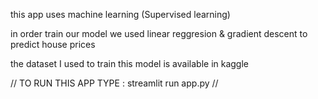 this app uses machine learning (Supervised learning)

in order train our model we used linear reggresion & gradient descent to predict house prices

the dataset I used to train this model is available in kaggle 


// TO RUN THIS APP TYPE : streamlit run app.py //
